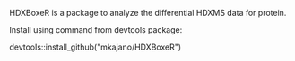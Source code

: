 HDXBoxeR is a package to analyze the differential HDXMS data for protein. 

Install using command from devtools package:  

devtools::install_github("mkajano/HDXBoxeR") 
